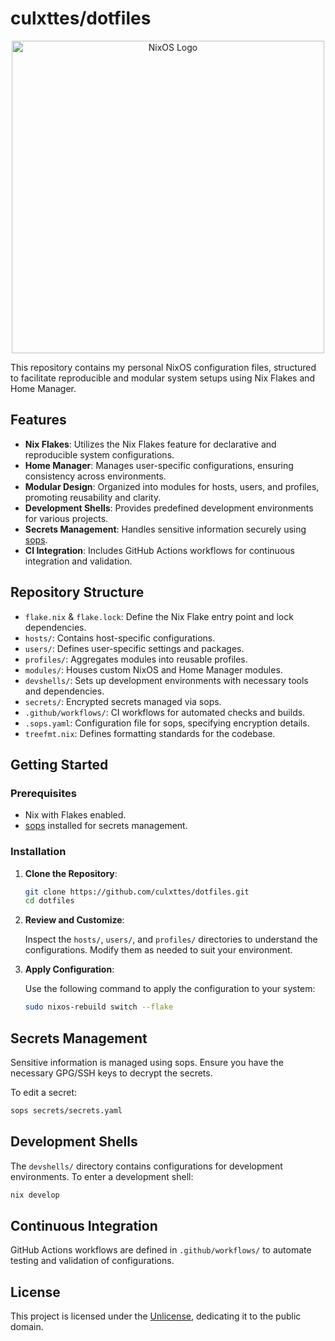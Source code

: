 <!--- LTeX: language=en-US --->

# culxttes/dotfiles

<div align="center">
  <img src="https://upload.wikimedia.org/wikipedia/commons/c/c4/NixOS_logo.svg" alt="NixOS Logo" width="500"/>
</div>


This repository contains my personal NixOS configuration files, structured to facilitate reproducible and modular system setups using Nix Flakes and Home Manager.

## Features

* **Nix Flakes**: Utilizes the Nix Flakes feature for declarative and reproducible system configurations.
* **Home Manager**: Manages user-specific configurations, ensuring consistency across environments.
* **Modular Design**: Organized into modules for hosts, users, and profiles, promoting reusability and clarity.
* **Development Shells**: Provides predefined development environments for various projects.
* **Secrets Management**: Handles sensitive information securely using [sops](https://github.com/mozilla/sops).
* **CI Integration**: Includes GitHub Actions workflows for continuous integration and validation.

## Repository Structure

* `flake.nix` & `flake.lock`: Define the Nix Flake entry point and lock dependencies.
* `hosts/`: Contains host-specific configurations.
* `users/`: Defines user-specific settings and packages.
* `profiles/`: Aggregates modules into reusable profiles.
* `modules/`: Houses custom NixOS and Home Manager modules.
* `devshells/`: Sets up development environments with necessary tools and dependencies.
* `secrets/`: Encrypted secrets managed via sops.
* `.github/workflows/`: CI workflows for automated checks and builds.
* `.sops.yaml`: Configuration file for sops, specifying encryption details.
* `treefmt.nix`: Defines formatting standards for the codebase.
## Getting Started

### Prerequisites

* Nix with Flakes enabled.
* [sops](https://github.com/mozilla/sops) installed for secrets management.

### Installation

1. **Clone the Repository**:

   ```bash
   git clone https://github.com/culxttes/dotfiles.git
   cd dotfiles
   ```



2. **Review and Customize**:

   Inspect the `hosts/`, `users/`, and `profiles/` directories to understand the configurations. Modify them as needed to suit your environment.

3. **Apply Configuration**:

   Use the following command to apply the configuration to your system:

   ```bash
   sudo nixos-rebuild switch --flake
   ```




## Secrets Management

Sensitive information is managed using sops. Ensure you have the necessary GPG/SSH keys to decrypt the secrets.

To edit a secret:

```bash
sops secrets/secrets.yaml
```



## Development Shells

The `devshells/` directory contains configurations for development environments. To enter a development shell:

```bash
nix develop
```




## Continuous Integration

GitHub Actions workflows are defined in `.github/workflows/` to automate testing and validation of configurations.

## License

This project is licensed under the [Unlicense](https://unlicense.org/), dedicating it to the public domain.
